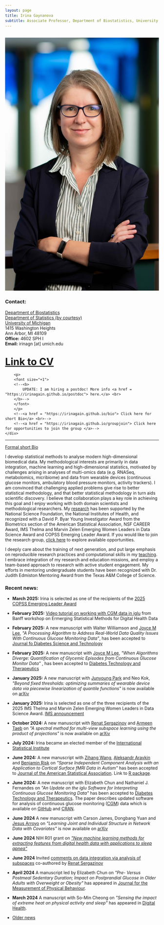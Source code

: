 ```yaml
---
layout: page
title: Irina Gaynanova
subtitle: Associate Professor, Department of Biostatistics, University of Michigan
---
```


<div class="container">
<div class="row">&nbsp;</div>
<div class="row">
	<div class="col-md-3"><a class="thumb" href="#">
		<img src="img/blue_profile_cropped_small.jpg" class="img-responsive" alt="Irina Gaynanova"/></a>
	</div>
	<div class="col-md-6">
	<h3>Contact:</h3>
		<p> <a href = "http://www.sph.umich.edu/biostat/"> Department of Biostatistics</a> <br>
		<a href = "https://lsa.umich.edu/stats"> Department of Statistics (by courtesy)</a> <br>
		<a href="http://www.umich.edu"> University of Michigan </a> <br>
		1415 Washington Heights <br>
		Ann Arbor, MI 48109 <br>
		<strong>Office:</strong> 4602 SPH I <br>
		<strong>Email:</strong> irinagn [at] umich.edu <br>
		<br>
		</p>
		<!--<p style="text-align:center">-->
		<p>
		<font size="+3">
		<b>
		    <a href = "https://irinagain.github.io/Resources/IrinaGaynanovaCV.pdf"> Link to CV</a> <br>
		</b>
		</font>
		</p> 
		
		<p>
		<font size="+1">
		<!--<b>
		    UPDATE: I am hiring a postdoc! More info <a href = "https://irinagain.github.io/postdoc"> here.</a> <br>
		</b>-->
		</font>
		</p> 
		<!--<a href = "https://irinagain.github.io/bio"> Click here for short Bio</a> <br>-->
		<!--<a href = "https://irinagain.github.io/groupjoin"> Click here for opportunities to join the group </a>-->	
	</div>
</div>
	
<hr>

</div>

[Formal short Bio](https://irinagain.github.io/bio)

I develop statistical methods to analyse modern high-dimensional biomedical data. My methodological interests are primarily in data integration, machine learning and high-dimensional statistics, motivated by challenges arising in analyses of multi-omics data (e.g. RNASeq, metabolomics, micribiome) and data from wearable devices (continuous glucose monitors, ambulatory blood pressure monitors, activity trackers). I am convinced that challenging applied problems give rise to better statistical methodology, and that better statistical methodology in turn aids scientific discovery. I believe that collaboration plays a key role in achieving this goal and I enjoy working with both domain scientists and methodological researchers. My [research](https://irinagain.github.io/research) has been supported by the National Science Foundation, the National Institutes of Health, and recognized with a David P. Byar Young Investigator Award from the Biometrics section of the American Statistical Association, NSF CAREER Award, IMS Thelma and Marvin Zelen Emerging Women Leaders in Data Science Award and COPSS Emerging Leader Award. If you would like to join the research group, [click here](https://irinagain.github.io/groupjoin) to explore available opportunities.

I deeply care about the training of next generation, and put large emphasis on reproducible research practices and computational skills in my [teaching](https://irinagain.github.io/teaching). I embrace integration of my research and education missions, and employ a team-based approach to research with active student engagement. My efforts in mentoring undergraduate students have been recognized with Dr. Judith Edmiston Mentoring Award from the Texas A&M College of Science. 



### Recent news:

<!--*  **June 2024** NIH R01 grant, [Scalable Methods for Classification of Heterogeneous High-Dimensional Data](https://nsf.gov/awardsearch/showAward?AWD_ID=1712943&HistoricalAwards=false)-->

* **March 2025:** Irina is selected as one of the recipients of the [2025 COPSS Emerging Leader Award](https://community.amstat.org/copss/awards/leadership-academy)

* **February 2025:** [Video tutorial on working with CGM data in iglu](https://www.birs.ca/events/2025/5-day-workshops/25w5474/videos/watch/202502260906-Gaynanova.html) from Banff workshop on Ermerging Statistical Methods for Digital Health Data

* **February 2025:** A new manuscript with Walter Williamson and [Joyce M Lee](https://chear.org/people/faculty-investigators/joyce-lee), *"A Processing Algorithm to Address Real-World Data Quality Issues With Continuous Glucose Monitoring Data"*, has been accepted to [Journal fo Diabetes Science and Technology](https://doi.org/10.1177/19322968251319801)

* **February 2025:** A new manuscript with [Joyce M Lee](https://chear.org/people/faculty-investigators/joyce-lee), *"When Algorithms Diverge: Quantification of Glycemic Episodes from Continuous Glucose Monitor Data"* , has been accepted to [Diabetes Technology and Therapeutics](https://doi.org/10.1089/dia.2024.0618)

* **January 2025:** A new manuscript with [Junyoung Park](https://pjywang.github.io/) and Neo Kok, *"Beyond fixed thresholds: optimizing summaries of wearable device data via piecewise linearization of quantile functions"* is now available on [arXiv](https://arxiv.org/abs/2501.11777)

* **January 2025:** Irina is selected as one of the three recipients of the 2025 IMS Thelma and Marvin Zelen Emerging Women Leaders in Data Science Award. [IMS announcement](https://imstat.org/2025/01/13/2025-ims-thelma-and-marvin-zelen-emerging-women-leaders-in-data-science-award-recipients-annouced/)

* **October 2024:** A new manuscript with [Renat Sergazinov](https://mrsergazinov.github.io) and [Armeen Taeb](https://armeentaeb.github.io/index/) on *"A spectral method for multi-view subspace learning using the product of projections"* is now available on [arXiv](https://arxiv.org/abs/2410.19125)

* **July 2024:** Irina became an elected member of the [International Statistical Institute](https://www.isi-web.org/article/second-round-newly-elected-members-2024)

* **June 2024:** A new manuscript with [Zihang Wang](https://sph.emory.edu/phd-students/profile/index.php?FID=zihang-wang-12991), [Aleksandr Aravkin](https://uw-amo.github.io/saravkin/) and [Benjamin Risk](https://thebrisklab.org/) on *"Sparse Independent Component Analysis with an Application to Cortical Surface fMRI Data in Autism"* has been accepted to [Journal of the American Statistical Association](https://doi.org/10.1080/01621459.2024.2370593). Link to [R package](https://github.com/thebrisklab/SparseICA).

* **June 2024:** A new manuscript with Elizabeth Chun and Nathaniel J. Fernandes on *"An Update on the iglu Software for Interpreting Continuous Glucose Monitoring Data"* has been accepted to [Diabetes Technology and Therapeutics](https://doi.org/10.1089/dia.2024.0154). The paper describes updated software for analysis of continuous glucose monitoring ([CGM](https://irinagain.github.io/CGM/)) data which is available on [GitHub](https://github.com/irinagain/iglu) and [CRAN](https://CRAN.R-project.org/package=iglu).

* **June 2024** A new manuscript with Carson James, Dongbang Yuan and [Jesus Arroyo](https://jesus-arroyo.github.io/) on *"Learning Joint and Individual Structure in Network Data with Covariates"* is now available on [arXiv](https://arxiv.org/abs/2406.08776)

* **June 2024** NIH R01 grant on [*"New machine learning methods for extracting features from digital health data with applications to sleep apnea"*](https://reporter.nih.gov/search/safFinaNbke-9LvFkOrGTQ/project-details/10851193#similar-Projects)

* **June 2024** Invited [comments on data integration via analysis of subspaces](https://doi.org/10.1007/s11749-024-00936-8) co-authored by [Renat Sergazinov](https://www.sergazinov.co/)

* **April 2024** A manuscript led by Elizabeth Chun on *"Pre- Versus Postmeal Sedentary Duration; Impact on Postprandial Glucose in Older Adults with Overweight or Obesity"* has appeared in [Journal for the Measurement of Physical Behaviour](https://doi.org/10.1123/jmpb.2023-0032).

* **March 2024** A manuscript with So-Min Cheong on *"Sensing the impact of extreme heat on physical activity and
sleep"* has appeared in [Digital Health](https://doi.org/10.1177/20552076241241509).






* [Older news](https://irinagain.github.io/news)

<!-- * **May 2022:** A new manuscript with [Renat Sergazinov](https://mrsergazinov.github.io), Andrew Leroux, [Erjia Cui](https://sites.google.com/view/erjiacui/home), [Ciprian Crainiceanu](http://ciprianstats.org), R. Nisha Aurora and Naresh M. Punjabi on *"A case study of glucose levels during sleep using fast function on scalar regression inference"* is now available on [arXiv](https://arxiv.org/abs/2205.08439). 

* **May 2022:** A new manuscript with John Schwenck and Naresh Punjabi describing [R package bp](https://github.com/johnschwenck/bp) for analyses of blood pressure data, including data from Ambulatory Blood Pressure Monitors (ABPM), is available on [medRxiv](https://www.medrxiv.org/content/10.1101/2022.05.12.22274995v1)

* **May 2022:** Irina was invited to write an article for ASA Biopharmaceutical report issue on "Digital Health", access the issue [here](https://higherlogicdownload.s3.amazonaws.com/AMSTAT/fa4dd52c-8429-41d0-abdf-0011047bfa19/UploadedImages/BIOP%20Report/BioPharm_spring2022_FINAL.pdf) to read on *Digital biomarkers of glucose control - reproducibility challenges and opportunities.*

* **April 2022:** Our paper with Dongbang Yuan on *Double-matched matrix decomposition for multi-view data* has been accepted to [Journal of Computational and Graphical Statistics](https://doi.org/10.1080/10618600.2022.2067860)

* **April 2022:** Our paper with Nisha R. Aurora, Pratik Patel and Naresh Punjabi on *Glucose profiles in obstructive sleep apnea and type 2 diabetes mellitus* has been accepted to [Sleep Medicine](https://doi.org/10.1016/j.sleep.2022.04.007)

* **December 2021:** Our paper with Nathaniel Fernandes, Nhan Nguyen, Elizabeth Chun and Naresh Punjabi on *Open-Source Algorithm to Calculate Mean Amplitude of Glycemic Excursions Using Short and Long Moving Averages* has been accepted to [Journal of Diabetes Science and Technology](https://doi.org/10.1177/19322968211061165)

* **November 2021:** Our paper with Alex Lapanowski on *Compressing large sample data for discriminant analysis" has been accepted for [2021 IEEE International Conference on Big Data](https://bigdataieee.org/BigData2021/AcceptedPapers.html) 

* **October 2021:** Irina is honored with Dr. Judith Edmiston Mentoring Award from TAMU College of Science. [Press release for all College of Science 2021 Award Winners](https://science.tamu.edu/news/2021/10/college-of-science-honors-2021-award-winners/)

<!--

* **September 2021:** Our paper with Mingze Huang and [Christian L Müller](https://www.simonsfoundation.org/team/christian-muller/) on *"latentcor: an R package for estimating latent correlations from mixed data types"* has been accepted to [Journal of Open Source Software](https://doi.org/10.21105/joss.03634)

* **August 2021:** Our paper with Yunfeng Zhang on *"Joint association and classification analysis of multi-view data"* has been accepted to [Biometrics](https://doi.org/10.1111/biom.13536)



* **June 2021:** Irina has been awarded tenure and promotion to Associate Professor at Texas A&M effective September 1, 2021

* **May 2021:** A new manuscript with [Hee Cheol Chung](https://heech31.github.io) and [Yang Ni](https://web.stat.tamu.edu/~yni/) on *"Phylogenetically informed Bayesian truncated copula graphical models for microbial association networks"* is now available on [arXiv](https://arxiv.org/abs/2105.05082). [R code](https://github.com/heech31/phyloBCG) to reproduce the results.

* **May 2021:** A new manuscript with Dongbang Yuan on *"Double-matched matrix decomposition for multi-view data"* is now available on [arXiv](https://arxiv.org/2105.03396). [R code](https://github.com/justicesuker/DMMD_Code) to reproduce the results.

* **May 2021:** Applications open for Summer 2021 [Structured Research Experience (SRE) in Statistics](https://irinagain.github.io/SRE/). All TAMU BS Statistics majors are welcome to apply.

* **April 2021:** Irina is a guest on [Data & Science podcast with Glen Wright Colopy](https://podofasclepius.podbean.com) talking about Replicability and Reproducibility in Scince. [YouTube video](https://youtu.be/MJwsfiEMFL8) and [PodBean](https://www.podbean.com/ew/pb-qcpza-101d795)

* **April 2021:** A manuscript with [Ben Risk](http://www.benjaminrisk.com) on *"Simultaneous Non-Gaussian Component Analysis (SING) for Data Integration in Neuroimaging"* has ben accepted to [Annals of Applied Statistics](https://www.e-publications.org/ims/submission/AOAS/user/submissionFile/45797?confirm=4748e846). 

* **April 2021:** Our paper on *"Interpreting blood glucose data with R package iglu."* has been accepted to [PLoS one](https://doi.org/10.1371/journal.pone.0248560). You can download iglu from [CRAN](https://cran.rstudio.com/web/packages/iglu/index.html) or install from [Github](https://github.com/irinagain/iglu) for most recent developments. All the functionality is also available directly as the [shiny app](https://irinagain.shinyapps.io/shiny_iglu/).



* **February 2021:** A manuscript with  with [Grace Yoon](http://www.stat.tamu.edu/~gyoon/) and [Christian L Müller](https://www.simonsfoundation.org/team/christian-muller/) on 
*"Fast computation of latent correlations"* has appeared in [JCGS](https://www.tandfonline.com/doi/full/10.1080/10618600.2021.1882468). Check out [[R code to reproduce simulations]](https://github.com/GraceYoon/Fast-latent-correlation) and the improved [[R package]](https://github.com/irinagain/mixedCCA) to estimate latent correlations for mixed (continuous, binary and zero-inflated) variable types.

* **February 2021:** Irina receives [a CAREER Award](https://www.nsf.gov/awardsearch/showAward?AWD_ID=2044823&HistoricalAwards=false) from the National Science Foundation (NSF). TAMU College of Science [press release](https://science.tamu.edu/news/2021/03/two-texas-am-science-faculty-earn-2021-nsf-career-awards/).

* **January 2021:** Irina is a guest on Pod of Asclepius podcast talking about her team's work on Continuous Glucose Monitors. [YouTube video](https://youtu.be/TVX66NixIrA) and [PodBean](https://podofasclepius.podbean.com).

* **December 2020:** Irina took part in a virtual NISS career panel, the panel summary is [here](https://www.niss.org/news/niss-career-fair-continues-discussion-advice-job-seekers-during-pandemic).


* **June 2020:** Our team has released [a list of public Continuous Glucose Monitoring (CGM) datasets](https://github.com/irinagain/Awesome-CGM). Thank you to an amazing team of undergraduate researchers: Mary Martin, Elizabeth Chun, David Buchanan, Eric Wang and Sangaman Senthil who assembled this collection as part of their [Aggie Research Project](https://aggieresearch.tamu.edu).


* **September 2020:** Our team has released version 2 of [an R package iglu for analysis of Continuous Glucose Monitoring (CGM) data](https://github.com/irinagain/iglu). The package is also available from CRAN ([iglu](https://cran.rstudio.com/web/packages/iglu/index.html)) and you can learn more about it from the [accompanying website](https://irinagain.github.io/iglu/). All the functionality is also available directly as the [shiny app](https://irinagain.shinyapps.io/shiny_iglu/). The introductory paper/extended vignette is coming soon!


* **September 2020:** A new manuscript on *"Interpreting blood glucose data with R package iglu."* is now available on [bioRxiv](https://doi.org/10.1101/2020.09.28.310482).
* **June 2020:** Congratulations to [Alex Lapanowski](https://sites.google.com/view/alexander-f-lapanowski/home) and Yunfeng Zhang for succesfully defending their PhD dissertations!


* **May 2020:** A new manuscript with [Naresh Punjabi](https://www.hopkinsmedicine.org/profiles/results/directory/profile/0005817/naresh-punjabi//) and [Ciprian Crainiceanu](http://ciprianstats.org/home) on *"Modeling continuous glucose monitoring (CGM) data during sleep."* has appeared in [Biostatistics](https://doi.org/10.1093/biostatistics/kxaa023)

* **May 2020:** A new manuscript with [Alex Lapanowski](https://sites.google.com/view/alexander-f-lapanowski/home) on *"Compressing Large Sample Data for Discriminant Analysis"* is now available on [arXiv](https://arxiv.org/abs/2005.03858)

* **May 2020:** A new manuscript with [Ben Risk](http://www.benjaminrisk.com) on *"Simultaneous Non-Gaussian Component Analysis (SING) for Data Integration in Neuroimaging"* is now available on [arXiv](https://arxiv.org/abs/2005.00597)

* **April 2020:** A manuscript with [Grace Yoon](http://www.stat.tamu.edu/~gyoon/) and [Raymond Carroll](https://carroll.stat.tamu.edu) on *"Sparse semiparametric canonical correlation analysis for data of mixed types"* has appeared in [Biometrika](https://academic.oup.com/biomet/article/doi/10.1093/biomet/asaa007/5820553)

* **September 2019:** [Cornell Department of Statistics and Data Science](https://stat.cornell.edu) features [a conversation with Irina](https://stat.cornell.edu/alumni/alumni-profiles/irina-gaynanova-stats-phd-15) about her time at Cornell and advice for pursuing career in data science. 


* **June 2019:** A manuscript with [Gen Li](https://sites.google.com/view/ligen), *"Structural Learning and Integrative Decomposition of Multi-View Data"*, has been accepted to [Biometrics](https://doi.org/10.1111/biom.13108).

* **June 2019:** A manuscript with [Grace Yoon](http://www.stat.tamu.edu/~gyoon/) and [Christian L Müller](https://www.simonsfoundation.org/team/christian-muller/), *Microbial networks in SPRING - Semi-parametric rank-based correlation and partial correlation estimation for quantitative microbiome data* has been accepted to [Frontiers in Genetics](https://www.frontiersin.org/articles/10.3389/fgene.2019.00516/full) for the special Research Topic on "Statistical and Computational Methods for Microbiome Multi-Omics Data"


* **April 2019:** A manuscript on *Prediction and estimation consistency of sparse multi-class penalized optimal scoring* has been accepted to [Bernoulli](https://projecteuclid.org/euclid.bj/1574758829)

* **April 2019:** A manuscript with [Alex Lapanowski](https://sites.google.com/view/alexander-f-lapanowski/home) on *Sparse Feature Selection in Kernel Discriminant Analysis via Optimal Scoring* has appeared in [AISTATS](http://proceedings.mlr.press/v89/lapanowski19a.html)


* **November 2018:** A new manuscript on *"Joint association and classification analysis of multi-view data"* is now available on [arXiv](https://arxiv.org/abs/1811.08511)

* **September 2018:** The [Texas A&M College of Science](http://www.science.tamu.edu) promotional [video](https://youtu.be/BLtN4gYBN0g) featuring Irina

* **July 2018:** A new manuscript on *"Sparse semiparametric canonical correlation analysis for data of mixed types"* is now available on [arXiv](https://arxiv.org/abs/1807.05274)
* **March 2018:** Irina is the recipient of the 2018 David P. Byar Young Investigator Award for the first-place paper [*"Structural Learning and Integrative Decomposition of Multi-View Data"*](https://arxiv.org/abs/1707.06573), joint work with [Gen Li](https://sites.google.com/view/ligen), Columbia University Mailman School of Public Health. [Texas A&M Science article featuring the award](http://www.science.tamu.edu/articles/1922)
* **January 2018:** A new manuscript on *"Prediction Error Bounds for Linear Regression With the TREX"* is now available on [arXiv](https://arxiv.org/abs/1801.01394)
* **November 2017:** A new manuscript on *"Sparse quadratic classification rules via linear dimension reduction"* is now available on [arXiv](https://arxiv.org/abs/1711.04817)
* **May 2017:** NSF DMS-1712943 grant, [Scalable Methods for Classification of Heterogeneous High-Dimensional Data](https://nsf.gov/awardsearch/showAward?AWD_ID=1712943&HistoricalAwards=false)



<div class="row">
	<div class="col-md-8">
		<h3>NEWS:</h3>
		
	</div>	
	

	
	
<div class="row">&nbsp;</div>
</div>	

-->

		

     








